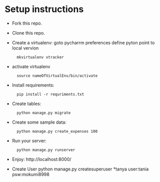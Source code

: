 # Setup instructions

* Fork this repo.
* Clone this repo.
* Create a virtualenv:
 goto pycharrm preferences define pyton point to local vervion

        mkvirtualenv xtracker

* activate virtualenv
        
        source nameOfVirtualEnv/bin/activate

* Install requirements:

        pip install -r requriments.txt

* Create tables:

        python manage.py migrate

* Create some sample data:

        python manage.py create_expenses 100


* Run your server:

        python manage.py runserver

* Enjoy: http://localhost:8000/

* Create User
        python manage.py createsuperuser
*tanya user:tania psw:mokumi8998
